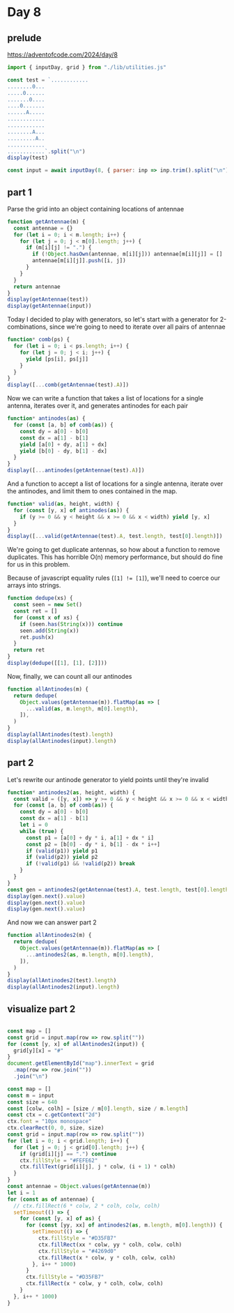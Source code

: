 # Day 8

## prelude

https://adventofcode.com/2024/day/8

```js echo
import { inputDay, grid } from "./lib/utilities.js"
```

```js echo
const test = `............
........0...
.....0......
.......0....
....0.......
......A.....
............
............
........A...
.........A..
............
............`.split("\n")
display(test)

const input = await inputDay(8, { parser: inp => inp.trim().split("\n") })
```

## part 1

Parse the grid into an object containing locations of antennae

```js echo
function getAntennae(m) {
  const antennae = {}
  for (let i = 0; i < m.length; i++) {
    for (let j = 0; j < m[0].length; j++) {
      if (m[i][j] != ".") {
        if (!Object.hasOwn(antennae, m[i][j])) antennae[m[i][j]] = []
        antennae[m[i][j]].push([i, j])
      }
    }
  }
  return antennae
}
display(getAntennae(test))
display(getAntennae(input))
```

Today I decided to play with generators, so let's start with a generator for 2-combinations, since we're going to need to iterate over all pairs of antennae

```js echo
function* comb(ps) {
  for (let i = 0; i < ps.length; i++) {
    for (let j = 0; j < i; j++) {
      yield [ps[i], ps[j]]
    }
  }
}
display([...comb(getAntennae(test).A)])
```

Now we can write a function that takes a list of locations for a single antenna, iterates over it, and generates antinodes for each pair

```js echo
function* antinodes(as) {
  for (const [a, b] of comb(as)) {
    const dy = a[0] - b[0]
    const dx = a[1] - b[1]
    yield [a[0] + dy, a[1] + dx]
    yield [b[0] - dy, b[1] - dx]
  }
}
display([...antinodes(getAntennae(test).A)])
```

And a function to accept a list of locations for a single antenna, iterate over the antinodes, and limit them to ones contained in the map.

```js echo
function* valid(as, height, width) {
  for (const [y, x] of antinodes(as)) {
    if (y >= 0 && y < height && x >= 0 && x < width) yield [y, x]
  }
}
display([...valid(getAntennae(test).A, test.length, test[0].length)])
```

We're going to get duplicate antennas, so how about a function to remove duplicates. This has horrible O(n) memory performance, but should do fine for us in this problem.

Because of javascript equality rules (`[1] != [1]`), we'll need to coerce our arrays into strings.

```js echo
function dedupe(xs) {
  const seen = new Set()
  const ret = []
  for (const x of xs) {
    if (seen.has(String(x))) continue
    seen.add(String(x))
    ret.push(x)
  }
  return ret
}
display(dedupe([[1], [1], [2]]))
```

Now, finally, we can count all our antinodes

```js echo
function allAntinodes(m) {
  return dedupe(
    Object.values(getAntennae(m)).flatMap(as => [
      ...valid(as, m.length, m[0].length),
    ]),
  )
}
display(allAntinodes(test).length)
display(allAntinodes(input).length)
```

<!-- display function
<pre id="map"></pre>

```js echo
const map = []
const grid = input.map(row => row.split(""))
for (const [y, x] of allAntinodes(input)) {
  grid[y][x] = "#"
}
document.getElementById("map").innerText = grid
  .map(row => row.join(""))
  .join("\n")
```
-->

## part 2

Let's rewrite our antinode generator to yield points until they're invalid

```js echo
function* antinodes2(as, height, width) {
  const valid = ([y, x]) => y >= 0 && y < height && x >= 0 && x < width
  for (const [a, b] of comb(as)) {
    const dy = a[0] - b[0]
    const dx = a[1] - b[1]
    let i = 0
    while (true) {
      const p1 = [a[0] + dy * i, a[1] + dx * i]
      const p2 = [b[0] - dy * i, b[1] - dx * i++]
      if (valid(p1)) yield p1
      if (valid(p2)) yield p2
      if (!valid(p1) && !valid(p2)) break
    }
  }
}
const gen = antinodes2(getAntennae(test).A, test.length, test[0].length)
display(gen.next().value)
display(gen.next().value)
display(gen.next().value)
```

And now we can answer part 2

```js echo
function allAntinodes2(m) {
  return dedupe(
    Object.values(getAntennae(m)).flatMap(as => [
      ...antinodes2(as, m.length, m[0].length),
    ]),
  )
}
display(allAntinodes2(test).length)
display(allAntinodes2(input).length)
```

## visualize part 2

<pre id="map"></pre>

```js echo
const map = []
const grid = input.map(row => row.split(""))
for (const [y, x] of allAntinodes2(input)) {
  grid[y][x] = "#"
}
document.getElementById("map").innerText = grid
  .map(row => row.join(""))
  .join("\n")
```

<canvas id="c" width="640" height="640" style="max-width: 100%; height: 640px;"></canvas>

```js echo
const map = []
const m = input
const size = 640
const [colw, colh] = [size / m[0].length, size / m.length]
const ctx = c.getContext("2d")
ctx.font = "10px monospace"
ctx.clearRect(0, 0, size, size)
const grid = input.map(row => row.split(""))
for (let i = 0; i < grid.length; i++) {
  for (let j = 0; j < grid[0].length; j++) {
    if (grid[i][j] == ".") continue
    ctx.fillStyle = "#FEFE62"
    ctx.fillText(grid[i][j], j * colw, (i + 1) * colh)
  }
}
const antennae = Object.values(getAntennae(m))
let i = 1
for (const as of antennae) {
  // ctx.fillRect(6 * colw, 2 * colh, colw, colh)
  setTimeout(() => {
    for (const [y, x] of as) {
      for (const [yy, xx] of antinodes2(as, m.length, m[0].length)) {
        setTimeout(() => {
          ctx.fillStyle = "#D35FB7"
          ctx.fillRect(xx * colw, yy * colh, colw, colh)
          ctx.fillStyle = "#4269d0"
          ctx.fillRect(x * colw, y * colh, colw, colh)
        }, i++ * 1000)
      }
      ctx.fillStyle = "#D35FB7"
      ctx.fillRect(x * colw, y * colh, colw, colh)
    }
  }, i++ * 1000)
}
```
